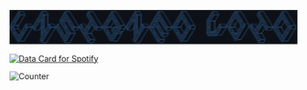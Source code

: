 ![alt text](https://github.com/UnsignedV0id/UnsignedV0id/blob/main/Unsigned_Void.png?raw=true)


<a href="https://www.data-card-for-spotify.com/card?user_id=12156567363">
  <img src="https://www.data-card-for-spotify.com/api/card?user_id=12156567363&show_border=1&show_date=1&hide_title=1" alt="Data Card for Spotify" >
</a>

![Counter](https://count.getloli.com/get/@UnsignedV0id?theme=rule34)
